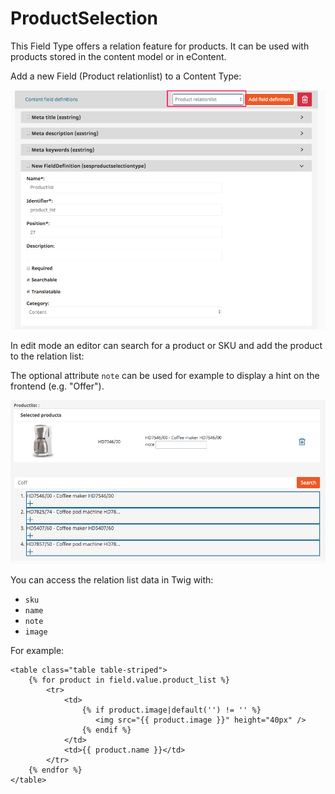 # ProductSelection

This Field Type offers a relation feature for products. It can be used with products stored in the content model or in eContent.

Add a new Field (Product relationlist) to a Content Type:

![](../img/additional_ez_fieldtypes_1.png)

In edit mode an editor can search for a product or SKU and add the product to the relation list:

The optional attribute `note` can be used for example to display a hint on the frontend (e.g. "Offer").

![](../img/additional_ez_fieldtypes_2.png)

You can access the relation list data in Twig with:

- `sku`
- `name`
- `note`
- `image`

For example:

``` html+twig
<table class="table table-striped">
    {% for product in field.value.product_list %}
        <tr>
            <td>
                {% if product.image|default('') != '' %}
                   <img src="{{ product.image }}" height="40px" />
                {% endif %}
            </td>
            <td>{{ product.name }}</td>
        </tr>
    {% endfor %}
</table>
```
